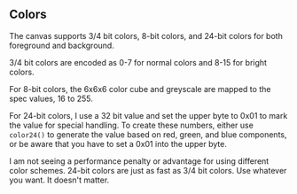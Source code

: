 ## Colors

The canvas supports 3/4 bit colors, 8-bit colors, and 24-bit colors for both foreground and background. 

3/4 bit colors are encoded as 0-7 for normal colors and 8-15 for bright colors. 

For 8-bit colors, the 6x6x6 color cube and greyscale are mapped to the spec values, 16 to 255.

For 24-bit colors, I use a 32 bit value and set the upper byte to 0x01 to mark the value for special handling. To create these numbers, either use `color24()` to generate the value based on red, green, and blue components, or be aware that you have to set a 0x01 into the upper byte.

I am not seeing a performance penalty or advantage for using different color schemes. 24-bit colors are just as fast as 3/4 bit colors. Use whatever you want. It doesn't matter.